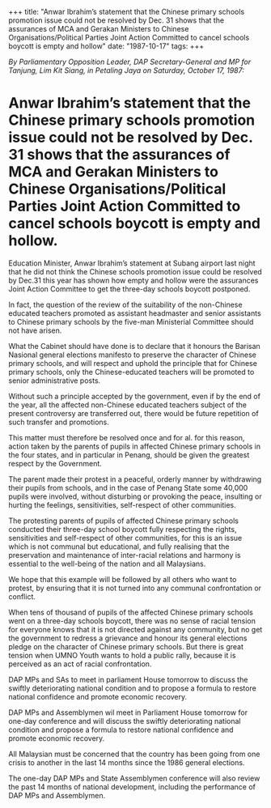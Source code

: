 +++ 
title: "Anwar Ibrahim’s statement that the Chinese primary schools promotion issue could not be resolved by Dec. 31 shows that the assurances of MCA and Gerakan Ministers to Chinese Organisations/Political Parties Joint Action Committed to cancel schools boycott is empty and hollow"
date: "1987-10-17"
tags:
+++

_By Parliamentary Opposition Leader, DAP Secretary-General and MP for Tanjung, Lim Kit Siang, in Petaling Jaya on Saturday, October 17, 1987:_

# Anwar Ibrahim’s statement that the Chinese primary schools promotion issue could not be resolved by Dec. 31 shows that the assurances of MCA and Gerakan Ministers to Chinese Organisations/Political Parties Joint Action Committed to cancel schools boycott is empty and hollow.

Education Minister, Anwar Ibrahim’s statement at Subang airport last night that he did not think the Chinese schools promotion issue could be resolved by Dec.31 this year has shown how empty and hollow were the assurances Joint Action Committee to get the three-day schools boycott postponed.</u>

In fact, the question of the review of the suitability of the non-Chinese educated teachers promoted as assistant headmaster and senior assistants to Chinese primary schools by the five-man Ministerial Committee should not have arisen.

What the Cabinet should have done is to declare that it honours the Barisan Nasional general elections manifesto to preserve the character of Chinese primary schools, and will respect and uphold the principle that for Chinese primary schools, only the Chinese-educated teachers will be promoted to senior administrative posts.

Without such a principle accepted by the government, even if by the end of the year, all the affected non-Chinese educated teachers subject of the present controversy are transferred out, there would be future repetition of such transfer and promotions.

This matter must therefore be resolved once and for al. for this reason, action taken by the parents of pupils in affected Chinese primary schools in the four states, and in particular in Penang, should be given the greatest respect by the Government.

The parent made their protest in a peaceful, orderly manner by withdrawing their pupils from schools, and in the case of Penang State some 40,000 pupils were involved, without disturbing or provoking the peace, insulting or hurting the feelings, sensitivities, self-respect of other communities.

The protesting parents of pupils of affected Chinese primary schools conducted their three-day school boycott fully respecting the rights, sensitivities and self-respect of other communities, for this is an issue which is not communal but educational, and fully realising that the preservation and maintenance of inter-racial relations and harmony is essential to the well-being of the nation and all Malaysians.

We hope that this example will be followed by all others who want to protest, by ensuring that it is not turned into any communal confrontation or conflict.

When tens of thousand of pupils of the affected Chinese primary schools went on a three-day schools boycott, there was no sense of racial tension for everyone knows that it is not directed against any community, but no get the government to redress a grievance and honour its general elections pledge on the character of Chinese primary schools. But there is great tension when UMNO Youth wants to hold a public rally, because it is perceived as an act of racial confrontation.

DAP MPs and SAs to meet in parliament House tomorrow to discuss the swiftly deteriorating national condition and to propose a formula to restore national confidence and promote economic recovery.

DAP MPs and Assemblymen wil meet in Parliament House tomorrow for one-day conference and will discuss the swiftly deteriorating national condition and propose a formula to restore national confidence and promote economic recovery.

All Malaysian must be concerned that the country has been going from one crisis to another in the last 14 months since the 1986 general elections.

The one-day DAP MPs and State Assemblymen conference will also review the past 14 months of national development, including the performance of DAP MPs and Assemblymen.
 
